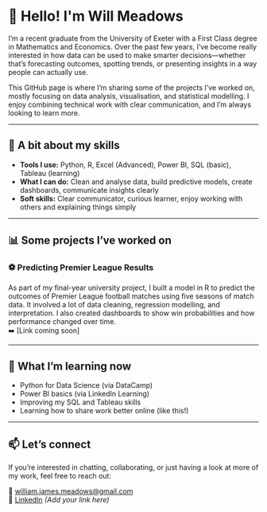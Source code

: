 # 👋 Hello! I'm Will Meadows

I’m a recent graduate from the University of Exeter with a First Class degree in Mathematics and Economics. Over the past few years, I’ve become really interested in how data can be used to make smarter decisions—whether that’s forecasting outcomes, spotting trends, or presenting insights in a way people can actually use.

This GitHub page is where I’m sharing some of the projects I’ve worked on, mostly focusing on data analysis, visualisation, and statistical modelling. I enjoy combining technical work with clear communication, and I’m always looking to learn more.

---

## 🧠 A bit about my skills

- **Tools I use:** Python, R, Excel (Advanced), Power BI, SQL (basic), Tableau (learning)
- **What I can do:** Clean and analyse data, build predictive models, create dashboards, communicate insights clearly
- **Soft skills:** Clear communicator, curious learner, enjoy working with others and explaining things simply

---

## 📊 Some projects I’ve worked on

### ⚽ Predicting Premier League Results  
As part of my final-year university project, I built a model in R to predict the outcomes of Premier League football matches using five seasons of match data. It involved a lot of data cleaning, regression modelling, and interpretation. I also created dashboards to show win probabilities and how performance changed over time.  
➡️ [Link coming soon]


---

## 🚀 What I’m learning now

- Python for Data Science (via DataCamp)  
- Power BI basics (via LinkedIn Learning)  
- Improving my SQL and Tableau skills  
- Learning how to share work better online (like this!)

---

## 📫 Let’s connect

If you’re interested in chatting, collaborating, or just having a look at more of my work, feel free to reach out:

📧 [william.james.meadows@gmail.com](mailto:william.james.meadows@gmail.com)  
🔗 [LinkedIn](#) *(Add your link here)*  


